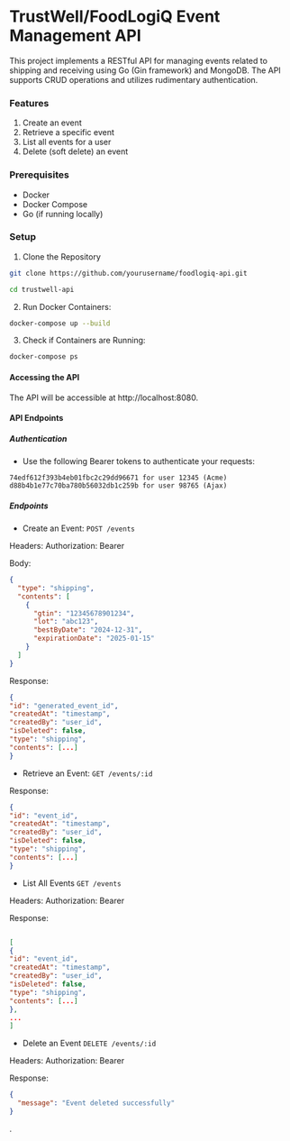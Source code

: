 # TrustWell/FoodLogiQ Event Management API

This project implements a RESTful API for managing events related to shipping and receiving using Go (Gin framework) and MongoDB. The API supports CRUD operations and utilizes rudimentary authentication.

### Features

1. Create an event
2. Retrieve a specific event
3. List all events for a user
4. Delete (soft delete) an event

### Prerequisites

- Docker
- Docker Compose
- Go (if running locally)

### Setup

1. Clone the Repository

```bash
git clone https://github.com/yourusername/foodlogiq-api.git

cd trustwell-api
```

2. Run Docker Containers:

```bash
docker-compose up --build
```

3. Check if Containers are Running:

```bash
docker-compose ps
```

#### Accessing the API

The API will be accessible at http://localhost:8080.

#### API Endpoints

##### Authentication

- Use the following Bearer tokens to authenticate your requests:

```
74edf612f393b4eb01fbc2c29dd96671 for user 12345 (Acme)
d88b4b1e77c70ba780b56032db1c259b for user 98765 (Ajax)
```

##### Endpoints

- Create an Event: `POST /events`

Headers: Authorization: Bearer <token>

Body:

```json
{
  "type": "shipping",
  "contents": [
    {
      "gtin": "12345678901234",
      "lot": "abc123",
      "bestByDate": "2024-12-31",
      "expirationDate": "2025-01-15"
    }
  ]
}
```

Response:

```json
{
"id": "generated_event_id",
"createdAt": "timestamp",
"createdBy": "user_id",
"isDeleted": false,
"type": "shipping",
"contents": [...]
}
```

- Retrieve an Event: `GET /events/:id`

Response:

```json
{
"id": "event_id",
"createdAt": "timestamp",
"createdBy": "user_id",
"isDeleted": false,
"type": "shipping",
"contents": [...]
}
```

- List All Events `GET /events`

Headers: Authorization: Bearer <token>

Response:

```json

[
{
"id": "event_id",
"createdAt": "timestamp",
"createdBy": "user_id",
"isDeleted": false,
"type": "shipping",
"contents": [...]
},
...
]
```

- Delete an Event `DELETE /events/:id`

Headers: Authorization: Bearer <token>

Response:

```json
{
  "message": "Event deleted successfully"
}
```

.
